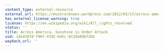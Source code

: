 ```yaml
---
content_type: external-resource
external_url: https://muckrocknews.wordpress.com/2012/03/17/across-america-sunshine-is-under-attack/
has_external_license_warning: true
license: https://en.wikipedia.org/wiki/All_rights_reserved
status: ''
title: Across America, Sunshine is Under Attack
uid: 1ded18fd-f96f-47d2-b45c-813da84bf2bb
wayback_url: ''
---
```

